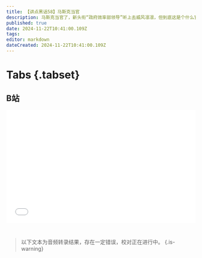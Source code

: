 ```yaml
---
title: 【讲点黑话58】马斯克当官
description: 马斯克当官了，新头衔“政府效率部领导”听上去威风凛凛，但到底这是个什么官，是不是真·美国部长。请看本期释疑。 权力越大，责任越大。马斯克上任前许诺，为美国政府削减两万亿被浪费的开支。但美国联邦预算中，“自由支出”总额都没有两万亿，其它都是“铁杆皇粮”，马斯克从哪里找出足够多的“软柿子”，可能比送人上火星还要困难。
published: true
date: 2024-11-22T10:41:00.109Z
tags: 
editor: markdown
dateCreated: 2024-11-22T10:41:00.109Z
---
```


# Tabs {.tabset}

## B站

<div style="position: relative; padding: 30% 45%;">
<iframe style="position: absolute; width: 100%; height: 100%; left: 0; top: 0;" src="//player.bilibili.com/player.html?&bvid=BV1FJBqYgEWU&page=1&as_wide=1&high_quality=1&danmaku=1&autoplay=0" scrolling="no" border="0" frameborder="no" framespacing="0" allowfullscreen="true"></iframe>
</div>


#

> 以下文本为音频转录结果，存在一定错误，校对正在进行中。
{.is-warning}